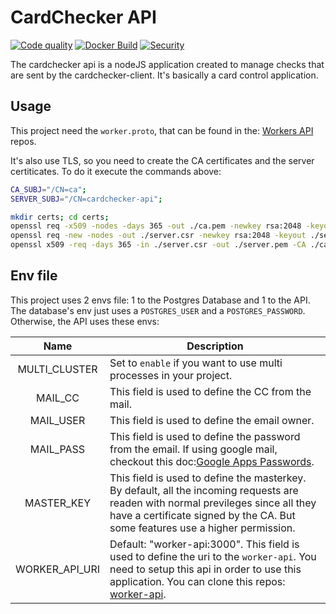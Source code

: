 # CardChecker API

[![Code quality](https://github.com/GSaiki26/cardchecker-api/actions/workflows/quality.yaml/badge.svg)](https://github.com/GSaiki26/cardchecker-api/actions/workflows/quality.yaml) [![Docker Build](https://github.com/GSaiki26/cardchecker-api/actions/workflows/build.yaml/badge.svg)](https://github.com/GSaiki26/cardchecker-api/actions/workflows/build.yaml) [![Security](https://github.com/GSaiki26/cardchecker-api/actions/workflows/security.yaml/badge.svg)](https://github.com/GSaiki26/cardchecker-api/actions/workflows/security.yaml)

The cardchecker api is a nodeJS application created to manage checks that are sent by the cardchecker-client.
It's basically a card control application.

## Usage

This project need the `worker.proto`, that can be found in the:
[Workers API](https://github.com/GSaiki26/workers-api) repos.

It's also use TLS, so you need to create the CA certificates and the server certiticates.
To do it execute the commands above:

```sh
CA_SUBJ="/CN=ca";
SERVER_SUBJ="/CN=cardchecker-api";

mkdir certs; cd certs;
openssl req -x509 -nodes -days 365 -out ./ca.pem -newkey rsa:2048 -keyout ./ca.pem.key -subj "$CA_SUBJ";
openssl req -new -nodes -out ./server.csr -newkey rsa:2048 -keyout ./server.pem.key -subj "$SERVER_SUBJ";
openssl x509 -req -days 365 -in ./server.csr -out ./server.pem -CA ./ca.pem -CAkey ./ca.pem.key;
```

## Env file

This project uses 2 envs file: 1 to the Postgres Database and 1 to the API.
The database's env just uses a `POSTGRES_USER` and a `POSTGRES_PASSWORD`.
Otherwise, the API uses these envs:

|      Name      | Description                                                                                                                                                                                                                       |
| :------------: | --------------------------------------------------------------------------------------------------------------------------------------------------------------------------------------------------------------------------------- |
| MULTI_CLUSTER | Set to `enable` if you want to use multi processes in your project.                                                                                                                                                             |
|    MAIL_CC    | This field is used to define the CC from the mail.                                                                                                                                                                                |
|   MAIL_USER   | This field is used to define the email owner.                                                                                                                                                                                     |
|   MAIL_PASS   | This field is used to define the password from the email. If using google mail, checkout this doc:[Google Apps Passwords](https://support.google.com/accounts/answer/185833?hl=en).                                                  |
|   MASTER_KEY   | This field is used to define the masterkey. By default, all the incoming requests are readen with normal previleges since all they have a certificate signed by the CA. But some features use a higher permission.                |
| WORKER_API_URI | Default: "worker-api:3000". This field is used to define the uri to the `worker-api`. You need to setup this api in order to use this application. You can clone this repos: [worker-api](https://github.com/GSaiki26/worker-api). |
